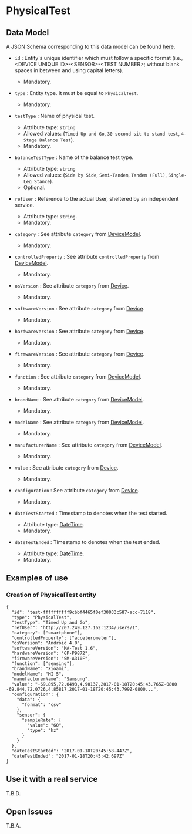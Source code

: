 # PhysicalTest

## Data Model

A JSON Schema corresponding to this data model can be found [here](../schema.json).

+ `id` : Entity's unique identifier which must follow a specific format (i.e., \<DEVICE UNIQUE ID\>-\<SENSOR\>-\<TEST NUMBER\>; without blank spaces in between and using capital letters).
   + Mandatory.

+ `type` : Entity type. It must be equal to `PhysicalTest`.
   + Mandatory.

+ `testType` : Name of physical test.
   + Attribute type: `string`
   + Allowed values: (`Timed Up and Go`, `30 second sit to stand test`, `4-Stage Balance Test`).
   + Mandatory.

+ `balanceTestType` : Name of the balance test type.
   + Attribute type: `string`
   + Allowed values: (`Side by Side`, `Semi-Tandem`, `Tandem (Full)`, `Single-Leg Stance`).
   + Optional.

+ `refUser` : Reference to the actual User, sheltered by an independent service.
   + Attribute type: `string`.
   + Mandatory.

+ `category` : See attribute `category` from [DeviceModel](../../../Device/DeviceModel/doc/spec.md). 
   + Mandatory.

+ `controlledProperty` : See attribute `controlledProperty` from [DeviceModel](../../../Device/DeviceModel/doc/spec.md). 
   + Mandatory.

+ `osVersion` : See attribute `category` from [Device](../../../Device/Device/doc/spec.md). 
   + Mandatory.

+ `softwareVersion` : See attribute `category` from [Device](../../../Device/Device/doc/spec.md). 
   + Mandatory.

+ `hardwareVersion` : See attribute `category` from [Device](../../../Device/Device/doc/spec.md). 
   + Mandatory.

+ `firmwareVersion` : See attribute `category` from [Device](../../../Device/Device/doc/spec.md). 
   + Mandatory.

+ `function` : See attribute `category` from [DeviceModel](../../../Device/DeviceModel/doc/spec.md). 
   + Mandatory.

+ `brandName` : See attribute `category` from [DeviceModel](../../../Device/DeviceModel/doc/spec.md). 
   + Mandatory.

+ `modelName` : See attribute `category` from [DeviceModel](../../../Device/DeviceModel/doc/spec.md). 
   + Mandatory.

+ `manufacturerName` : See attribute `category` from [DeviceModel](../../../Device/DeviceModel/doc/spec.md). 
   + Mandatory.

+ `value` : See attribute `category` from [Device](../../../Device/Device/doc/spec.md).
   + Mandatory.

+ `configuration` : See attribute `category` from [Device](../../../Device/Device/doc/spec.md). 
   + Mandatory.

+ `dateTestStarted` : Timestamp to denotes when the test started.
   + Attribute type: [DateTime](https://schema.org/DateTime).
   + Mandatory.

+ `dateTestEnded` : Timestamp to denotes when the test ended.
   + Attribute type: [DateTime](https://schema.org/DateTime).
   + Mandatory.



## Examples of use
### Creation of PhysicalTest entity

```
{  
  "id": "test-ffffffffff9cbbf4465f0ef30033c587-acc-7118",
  "type": "PhysicalTest",
  "testType": "Timed Up and Go",
  "refUser": "http://207.249.127.162:1234/users/1",
  "category": ["smartphone"],
  "controlledProperty": ["accelerometer"],
  "osVersion": "Android 4.0",
  "softwareVersion": "MA-Test 1.6",
  "hardwareVersion": "GP-P9872",
  "firmwareVersion": "SM-A310F",
  "function": ["sensing"],
  "brandName": "Xioami",
  "modelName": "MI 5",
  "manufacturerName": "Samsung",
  "value": "-69.895,72.0493,4.90137,2017-01-18T20:45:43.765Z-0800 -69.844,72.0726,4.85817,2017-01-18T20:45:43.799Z-0800...",
  "configuration": {
    "data": {  
      "format": "csv"
    },
    "sensor": {  
      "sampleRate": {
        "value": "60",
        "type": "hz"
      }
    }
  },
  "dateTestStarted": "2017-01-18T20:45:58.447Z",
  "dateTestEnded": "2017-01-18T20:45:42.697Z"
}
```

## Use it with a real service

T.B.D.

## Open Issues

T.B.A.

